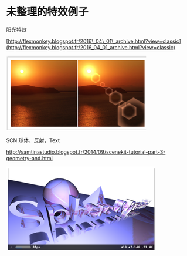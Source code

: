 # 未整理的特效例子

阳光特效

[http://flexmonkey.blogspot.fr/2016\_04\_01\_archive.html?view=classic](http://flexmonkey.blogspot.fr/2016_04_01_archive.html?view=classic)

![](/assets/sun.png)

SCN 球体，反射，Text

http://samtinastudio.blogspot.fr/2014/09/scenekit-tutorial-part-3-geometry-and.html

![](/assets/scnexample.png)



